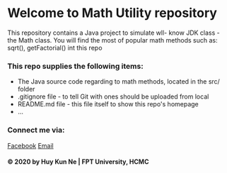 # Welcome to Math Utility repository
This repository contains a Java project to simulate wll- know JDK class - the Math class. 
You will find the most of popular math methods such as: sqrt(), getFactorial() int this repo

### This repo supplies the following items:
* The Java source code regarding to math methods, located in the src/ folder
* .gitignore file - to tell Git with ones should be uploaded from local
* README.md file - this file itself to show this repo's homepage
* ...
### Connect me via:
[Facebook](htpps://facebook.com/huykun1512)
[Email](mailto:dinhquanghuydt@gmail.com)

#### © 2020 by Huy Kun Ne | FPT University, HCMC